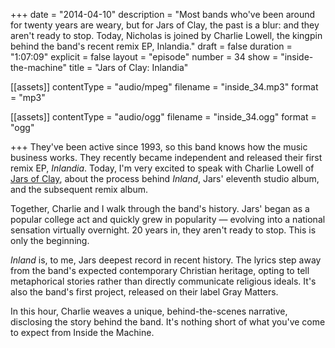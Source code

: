 +++
date = "2014-04-10"
description = "Most bands who've been around for twenty years are weary, but for Jars of Clay, the past is a blur: and they aren't ready to stop. Today, Nicholas is joined by Charlie Lowell, the kingpin behind the band's recent remix EP, Inlandia."
draft = false
duration = "1:07:09"
explicit = false
layout = "episode"
number = 34
show = "inside-the-machine"
title = "Jars of Clay: Inlandia"

[[assets]]
  contentType = "audio/mpeg"
  filename = "inside_34.mp3"
  format = "mp3"

[[assets]]
  contentType = "audio/ogg"
  filename = "inside_34.ogg"
  format = "ogg"

+++
They've been active since 1993, so this band knows how the music business works. They recently became independent and released their first remix EP, *Inlandia*. Today, I'm very excited to speak with Charlie Lowell of [Jars of Clay](http://www.jarsofclay.com), about the process behind *Inland*, Jars' eleventh studio album, and the subsequent remix album.

Together, Charlie and I walk through the band's history. Jars' began as a popular college act and quickly grew in popularity &mdash; evolving into a national sensation virtually overnight. 20 years in, they aren't ready to stop. This is only the beginning.

*Inland* is, to me, Jars deepest record in recent history. The lyrics step away from the band's expected contemporary Christian heritage, opting to tell metaphorical stories rather than directly communicate religious ideals. It's also the band's first project, released on their label Gray Matters.

In this hour, Charlie weaves a unique, behind-the-scenes narrative, disclosing the story behind the band. It's nothing short of what you've come to expect from Inside the Machine.